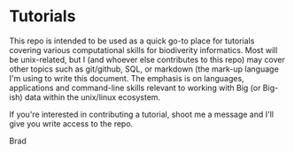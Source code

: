 # Tutorials

This repo is intended to be used as a quick go-to place for tutorials covering various computational skills for biodiverity informatics. Most will be unix-related, but I (and whoever else contributes to this repo) may cover other topics such as git/github, SQL, or markdown (the mark-up language I'm using to write this document. The emphasis is on languages, applications and command-line skills relevant to working with Big (or Big-ish) data within the unix/linux ecosystem.

If you're interested in contributing a tutorial, shoot me a message and I'll give you write access to the repo.

Brad
